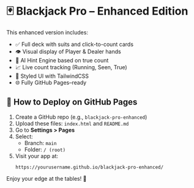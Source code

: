 # 🃏 Blackjack Pro – Enhanced Edition

This enhanced version includes:
- ✅ Full deck with suits and click-to-count cards
- 👁️ Visual display of Player & Dealer hands
- 🧠 AI Hint Engine based on true count
- 📈 Live count tracking (Running, Seen, True)
- 🎨 Styled UI with TailwindCSS
- 🌐 Fully GitHub Pages–ready

## 🚀 How to Deploy on GitHub Pages

1. Create a GitHub repo (e.g., `blackjack-pro-enhanced`)
2. Upload these files: `index.html` and `README.md`
3. Go to **Settings > Pages**
4. Select:
   - Branch: `main`
   - Folder: `/ (root)`
5. Visit your app at:
   ```
   https://yourusername.github.io/blackjack-pro-enhanced/
   ```

Enjoy your edge at the tables! 🎯
